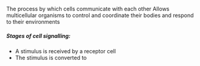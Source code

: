 The process by which cells communicate with each other
Allows multicellular organisms to control and coordinate their bodies and respond to their environments

##### Stages of cell signalling:
- A stimulus is received by a receptor cell
- The stimulus is converted to 